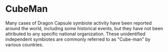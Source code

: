 # CubeMan

Many cases of Dragon Capsule symbiote activity have been reported around the world, including some historical events, but they have not been attributed to any specific national organization. These unidentified independent symbiotes are commonly referred to as "Cube-man" by various countries.
